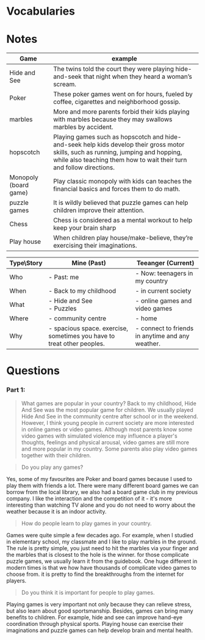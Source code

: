 Vocabularies
=============

Notes
=====

| Game | example |
| ---- | ------- |
| Hide and See | The twins told the court they were playing hide-and-seek that night when they heard a woman’s scream. |
| Poker | These poker games went on for hours, fueled by coffee, cigarettes and neighborhood gossip. |
| marbles | More and more parents forbid their kids playing with marbles because they may swallows marbles by accident. |
| hopscotch | Playing games such as hopscotch and hide-and-seek help kids develop their gross motor skills, such as running, jumping and hopping, while also teaching them how to wait their turn and follow directions. |
| Monopoly (board game) | Play classic monopoly with kids can teaches the financial basics and forces them to do math. |
| puzzle games | It is wildly believed that puzzle games can help children improve their attention. |
| Chess | Chess is considered as a mental workout to help keep your brain sharp |
| Play house | When children play house/make-believe, they’re exercising their imaginations. | 


| Type\Story  |  Mine (Past) | Teeanger (Current) |
|-------------|-----------|-----|
| Who 	| - Past: me <BR>  | - Now: teenagers in my country |
| When 	| - Back to my childhood | - in current society |
| What 	| - Hide and See <BR> - Puzzles | - online games and video games |
| Where | - community centre | - home |
| Why 	| - spacious space. exercise, sometimes you have to treat other peoples.  | - connect to friends in anytime and any weather.|

Questions
=========

### Part 1:

> What games are popular in your country?
Back to my childhood, Hide And See was the most popular game for children. We usually played Hide And See in the community centre after school or in the weekend. However, I think young people in current society are more interested in online games or video games. Although most parents know some video games with simulated violence may influence a player's thoughts, feelings and physical arousal, video games are still more and more popular in my country. Some parents also play video games together with their children.

> Do you play any games?

Yes, some of my favourites are Poker and board games because I used to play them with friends a lot.
There were many different board games we can borrow from the local library, we also had a board game club in my previous company. I like the interaction and the competition of it - it's more interesting than watching TV alone and you do not need to worry about the weather because it is an indoor activity.

> How do people learn to play games in your country.

Games were quite simple a few decades ago. For example, when I studied in elementary school, my classmate and I like to play marbles in the ground. The rule is pretty simple, you just need to hit the marbles via your finger and the marbles that is closest to the hole is the winner.
for those complicate puzzle games, we usually learn it from the guidebook.
One huge different in modern times is that we how have thousands of complicate video games to choose from. it is pretty to find the breakthroughs from the internet for players.

> Do you think it is important for people to play games.

Playing games is very important not only because they can relieve stress, but also
learn about good sportsmanship. Besides, games can bring many benefits to children.
For example, hide and see can improve hand-eye coordination through physical sports.
Playing house can exercise their imaginations and puzzle games can help develop brain and mental health.



